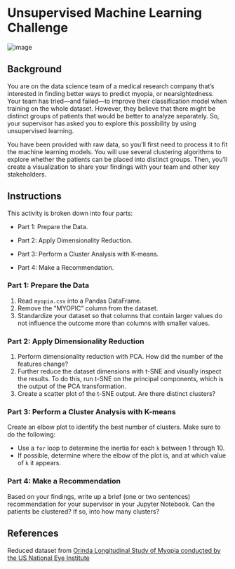 # Unsupervised Machine Learning Challenge
![image](https://user-images.githubusercontent.com/112406455/219126717-b00f77f9-f3f2-44f2-86ef-bbadebe6b0de.png)
## Background
You are on the data science team of a medical research company that’s interested in finding better ways to predict myopia, or nearsightedness. Your team has tried—and failed—to improve their classification model when training on the whole dataset. However, they believe that there might be distinct groups of patients that would be better to analyze separately. So, your supervisor has asked you to explore this possibility by using unsupervised learning.

You have been provided with raw data, so you’ll first need to process it to fit the machine learning models. You will use several clustering algorithms to explore whether the patients can be placed into distinct groups. Then, you’ll create a visualization to share your findings with your team and other key stakeholders.
## Instructions
This activity is broken down into four parts:

* Part 1: Prepare the Data.

* Part 2: Apply Dimensionality Reduction.

* Part 3: Perform a Cluster Analysis with K-means.

* Part 4: Make a Recommendation.

### Part 1: Prepare the Data
1. Read `myopia.csv` into a Pandas DataFrame.
2. Remove the "MYOPIC" column from the dataset.
3. Standardize your dataset so that columns that contain larger values do not influence the outcome more than columns with smaller values.
### Part 2: Apply Dimensionality Reduction
1. Perform dimensionality reduction with PCA. How did the number of the features change?
2. Further reduce the dataset dimensions with t-SNE and visually inspect the results. To do this, run t-SNE on the principal components, which is the output of the PCA transformation.
3. Create a scatter plot of the t-SNE output. Are there distinct clusters?
### Part 3: Perform a Cluster Analysis with K-means
Create an elbow plot to identify the best number of clusters. Make sure to do the following:
* Use a `for` loop to determine the inertia for each `k` between 1 through 10.
* If possible, determine where the elbow of the plot is, and at which value of `k` it appears.
### Part 4: Make a Recommendation
Based on your findings, write up a brief (one or two sentences) recommendation for your supervisor in your Jupyter Notebook. Can the patients be clustered? If so, into how many clusters?
## References
Reduced dataset from [Orinda Longitudinal Study of Myopia conducted by the US National Eye Institute](https://clinicaltrials.gov/ct2/show/NCT00000169)
